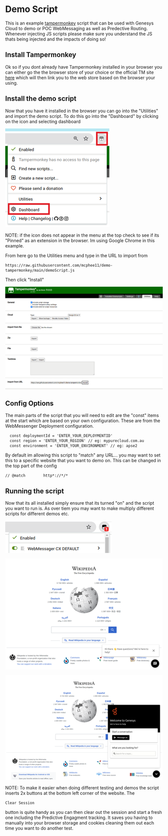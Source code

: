 # Demo Script

This is an example [tampermonkey](https://www.tampermonkey.net/) script that can be used with Genesys Cloud to demo or POC WebMessaging as well as Predective Routing. Whenever injecting JS scripts please make sure you understand the JS thats being injected and the impacts of doing so!

## Install Tampermonkey

Ok so if you dont already have Tampermonkey installed in your browser you can either go the the browser store of your choice or the official TM site [here](https://www.tampermonkey.net/) which will then link you to the web store based on the browser your using.

## Install the demo script

Now that you have it installed in the browser you can go into the "Utilities" and import the demo script. To do this go into the "Dashboard" by clicking on the icon and selecting dashboard

![](/docs/images/menu.png?raw=true)

NOTE: if the icon does not appear in the menu at the top check to see if its "Pinned" as an extension in the browser. Im using Google Chrome in this example.

From here go to the Utilities menu and type in the URL to import from

```
https://raw.githubusercontent.com/mcphee11/demo-tampermonkey/main/demoScript.js
```

Then click "Install"

![](/docs/images/install.png?raw=true)

## Config Options

The main parts of the script that you will need to edit are the "const" items at the start which are based on your own configuration. These are from the WebMessenger Deployment configuration.

```
  const deploymentId = 'ENTER_YOUR_DEPLOYMENTID'
  const region = 'ENTER_YOUR_REGION' // eg: mypurecloud.com.au
  const environment = 'ENTER_YOUR_ENVIRONMENT' // eg: apse2
```

By default im allowing this script to "match" any URL... you may want to set this to a specific website that you want to demo on. This can be changed in the top part of the config

```
// @match        http*://*/*
```

## Running the script

Now that its all installed simply ensure that its turned "on" and the script you want to run is. As over tiem you may want to make multiply different scripts for different demos etc.

![](/docs/images/running.png?raw=true)

![](/docs/images/loaded.png?raw=true)

![](/docs/images/loaded2.png?raw=true)

NOTE: To make it easier when doing different testing and demos the script inserts 2x buttons at the bottom left corner of the website. The

```
Clear Session
```

button is quite handy as you can then clear out the session and start a fresh one including the Predictive Engagment tracking. It saves you having to manually into your browser storage and cookies cleaning them out each time you want to do another test.
